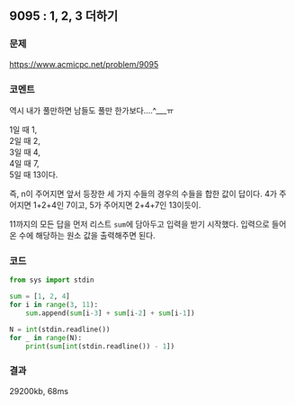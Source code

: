 ## 9095 : 1, 2, 3 더하기
### 문제
https://www.acmicpc.net/problem/9095
### 코멘트
역시 내가 풀만하면 남들도 풀만 한가보다....^___ㅠ

1일 때 1, <br>
2일 때 2,<br>
3일 때 4,<br>
4일 때 7,<br>
5일 때 13이다.<br>

즉, n이 주어지면 앞서 등장한 세 가지 수들의 경우의 수들을 합한 값이 답이다.
4가 주어지면 1+2+4인 7이고, 5가 주어지면 2+4+7인 13이듯이.

11까지의 모든 답을 먼저 리스트 `sum`에 담아두고 입력을 받기 시작했다.
입력으로 들어온 수에 해당하는 원소 값을 출력해주면 된다.
### 코드
```python
from sys import stdin

sum = [1, 2, 4]
for i in range(3, 11):
    sum.append(sum[i-3] + sum[i-2] + sum[i-1])

N = int(stdin.readline())
for _ in range(N):
    print(sum[int(stdin.readline()) - 1])
```
### 결과
29200kb, 68ms
